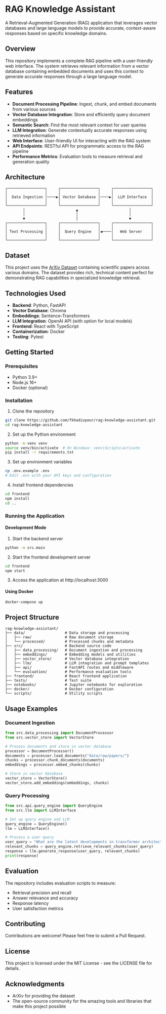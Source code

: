 # RAG Knowledge Assistant

A Retrieval-Augmented Generation (RAG) application that leverages vector databases and large language models to provide accurate, context-aware responses based on specific knowledge domains.

## Overview

This repository implements a complete RAG pipeline with a user-friendly web interface. The system retrieves relevant information from a vector database containing embedded documents and uses this context to generate accurate responses through a large language model.

## Features

- **Document Processing Pipeline**: Ingest, chunk, and embed documents from various sources
- **Vector Database Integration**: Store and efficiently query document embeddings
- **Semantic Search**: Find the most relevant context for user queries
- **LLM Integration**: Generate contextually accurate responses using retrieved information
- **Web Interface**: User-friendly UI for interacting with the RAG system
- **API Endpoints**: RESTful API for programmatic access to the RAG pipeline
- **Performance Metrics**: Evaluation tools to measure retrieval and generation quality

## Architecture

```
┌─────────────────┐     ┌─────────────────┐     ┌─────────────────┐
│                 │     │                 │     │                 │
│  Data Ingestion │────▶│ Vector Database │────▶│  LLM Interface  │
│                 │     │                 │     │                 │
└─────────────────┘     └─────────────────┘     └─────────────────┘
        │                       ▲                       │
        │                       │                       │
        ▼                       │                       ▼
┌─────────────────┐     ┌─────────────────┐     ┌─────────────────┐
│                 │     │                 │     │                 │
│ Text Processing │     │  Query Engine   │◀────│   Web Server    │
│                 │     │                 │     │                 │
└─────────────────┘     └─────────────────┘     └─────────────────┘
```

## Dataset

This project uses the [ArXiv Dataset](https://www.kaggle.com/datasets/Cornell-University/arxiv) containing scientific papers across various domains. The dataset provides rich, technical content perfect for demonstrating RAG capabilities in specialized knowledge retrieval.

## Technologies Used

- **Backend**: Python, FastAPI
- **Vector Database**: Chroma
- **Embeddings**: Sentence-Transformers
- **LLM Integration**: OpenAI API (with option for local models)
- **Frontend**: React with TypeScript
- **Containerization**: Docker
- **Testing**: Pytest

## Getting Started

### Prerequisites

- Python 3.9+
- Node.js 16+
- Docker (optional)

### Installation

1. Clone the repository
```bash
git clone https://github.com/fkhadivpour/rag-knowledge-assistant.git
cd rag-knowledge-assistant
```

2. Set up the Python environment
```bash
python -m venv venv
source venv/bin/activate  # On Windows: venv\Scripts\activate
pip install -r requirements.txt
```

3. Set up environment variables
```bash
cp .env.example .env
# Edit .env with your API keys and configuration
```

4. Install frontend dependencies
```bash
cd frontend
npm install
cd ..
```

### Running the Application

#### Development Mode

1. Start the backend server
```bash
python -m src.main
```

2. Start the frontend development server
```bash
cd frontend
npm start
```

3. Access the application at http://localhost:3000

#### Using Docker

```bash
docker-compose up
```

## Project Structure

```
rag-knowledge-assistant/
├── data/                  # Data storage and processing
│   ├── raw/               # Raw document storage
│   └── processed/         # Processed chunks and metadata
├── src/                   # Backend source code
│   ├── data_processing/   # Document ingestion and processing
│   ├── embeddings/        # Embedding models and utilities
│   ├── vector_store/      # Vector database integration
│   ├── llm/               # LLM integration and prompt templates
│   ├── api/               # FastAPI routes and middleware
│   └── evaluation/        # Performance evaluation tools
├── frontend/              # React frontend application
├── tests/                 # Test suite
├── notebooks/             # Jupyter notebooks for exploration
├── docker/                # Docker configuration
└── scripts/               # Utility scripts
```

## Usage Examples

### Document Ingestion

```python
from src.data_processing import DocumentProcessor
from src.vector_store import VectorStore

# Process documents and store in vector database
processor = DocumentProcessor()
documents = processor.load_documents("data/raw/papers/")
chunks = processor.chunk_documents(documents)
embeddings = processor.embed_chunks(chunks)

# Store in vector database
vector_store = VectorStore()
vector_store.add_embeddings(embeddings, chunks)
```

### Query Processing

```python
from src.api.query_engine import QueryEngine
from src.llm import LLMInterface

# Set up query engine and LLM
query_engine = QueryEngine()
llm = LLMInterface()

# Process a user query
user_query = "What are the latest developments in transformer architectures?"
relevant_chunks = query_engine.retrieve_relevant_chunks(user_query)
response = llm.generate_response(user_query, relevant_chunks)
print(response)
```

## Evaluation

The repository includes evaluation scripts to measure:

- Retrieval precision and recall
- Answer relevance and accuracy
- Response latency
- User satisfaction metrics

## Contributing

Contributions are welcome! Please feel free to submit a Pull Request.

## License

This project is licensed under the MIT License - see the LICENSE file for details.

## Acknowledgments

- ArXiv for providing the dataset
- The open-source community for the amazing tools and libraries that make this project possible
